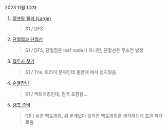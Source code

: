 2023 11월 1주차

1. [점프왕 쩰리 (Large)](https://www.acmicpc.net/problem/16174)
   > S1 / DFS
2. [단절점과 단절선](https://www.acmicpc.net/problem/14675)
   > S1 / DFS, 단절점은 leaf node가 아니면, 단절선은 무조건 발생
3. [접두사 찾기](https://www.acmicpc.net/problem/14426)
   > S1 / Trie, 트라이 문제인데 올만에 해서 쉽지않음
4. [순열장난](https://www.acmicpc.net/problem/10597)
   > S1 / 백트래킹인데, 뭔가 포함됨...
5. [캠프 준비](https://www.acmicpc.net/problem/16938)
   > G5 / 쉬운 백트래킹, 위 문제보다 쉽지만 백트래킹을 생각해는게 조금 까다로움
